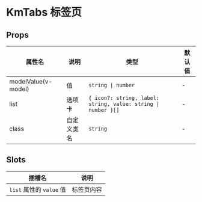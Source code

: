 # KmTabs 标签页

## Props

| 属性名              | 说明       | 类型                                                          | 默认值 |
| ------------------- | ---------- | ------------------------------------------------------------- | ------ |
| modelValue(v-model) | 值         | `string \| number`                                            | -      |
| list                | 选项卡     | `{ icon?: string, label: string, value: string \| number }[]` | -      |
| class               | 自定义类名 | `string`                                                      | -      |

## Slots

| 插槽名                   | 说明       |
| ------------------------ | ---------- |
| `list` 属性的 `value` 值 | 标签页内容 |

